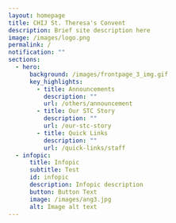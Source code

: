 ```yaml
---
layout: homepage
title: CHIJ St. Theresa's Convent
description: Brief site description here
image: /images/logo.png
permalink: /
notification: ""
sections:
  - hero:
      background: /images/frontpage_3_img.gif
      key_highlights:
        - title: Announcements
          description: ""
          url: /others/announcement
        - title: Our STC Story
          description: ""
          url: /our-stc-story
        - title: Quick Links
          description: ""
          url: /quick-links/staff
  - infopic:
      title: Infopic
      subtitle: Test
      id: infopic
      description: Infopic description
      button: Button Text
      image: /images/ang3.jpg
      alt: Image alt text
---
```

